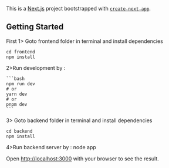 This is a [Next.js](https://nextjs.org/) project bootstrapped with [`create-next-app`](https://github.com/vercel/next.js/tree/canary/packages/create-next-app).

## Getting Started

First
1> Goto frontend folder in terminal and install dependencies

```
cd frontend
npm install
```

2>Run development by :

    ```bash
    npm run dev
    # or
    yarn dev
    # or
    pnpm dev
    ```

3> Goto backend folder in terminal and install dependencies

```
cd backend
npm install
```

4>Run backend server by :
node app

Open [http://localhost:3000](http://localhost:3000) with your browser to see the result.

